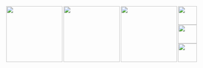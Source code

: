 <div style="display: flex; justify-content: space-between; width: 100%;">
  <img height=150px align="left" src="https://github-readme-stats.vercel.app/api?username=loregbrw&show_icons=true&theme=onedark&hide_border=true" />
  <img height=150px align="left" src="https://github-readme-stats.vercel.app/api/top-langs/?username=loregbrw&layout=compact&theme=gruvbox_light&hide_border=true&size_weight=0.7&count_weight=0.3" />
  <img height=150px align="left" src="https://i.imgur.com/lQ2QBPi.png" />
  <div style="display: flex; flex-direction: column; justify-content: space-between; height: 150px; width: fit-content;">
    <img height=50px src="https://cdn.jsdelivr.net/gh/devicons/devicon@latest/icons/java/java-original-wordmark.svg" />
    <img height=50px src="https://cdn.jsdelivr.net/gh/devicons/devicon@latest/icons/typescript/typescript-original.svg" />
    <img height=50px src="https://cdn.jsdelivr.net/gh/devicons/devicon@latest/icons/csharp/csharp-original.svg" />
  </div>
</div>
